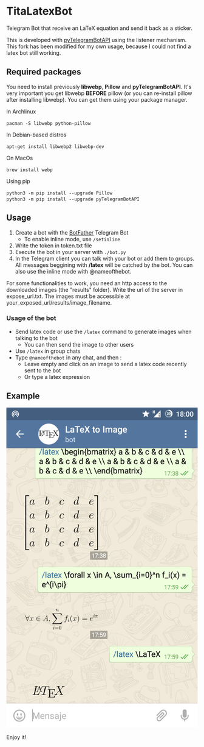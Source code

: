 # TitaLatexBot
Telegram Bot that receive an LaTeX equation and send it back as a sticker.

This is developed with [pyTelegramBotAPI](https://github.com/eternnoir/pyTelegramBotAPI) using the listener mechanism. This fork has been modified for my own usage, because I could not find a latex bot still working.

## Required packages

You need to install previously **libwebp**, **Pillow** and **pyTelegramBotAPI**. It's very important you get libwebp **BEFORE** pillow (or you can re-install pillow after installing libwebp). You can get them using your package manager.

In Archlinux
```
pacman -S libwebp python-pillow
```

In Debian-based distros
```
apt-get install libwebp2 libwebp-dev
```

On MacOs
```
brew install webp
```

Using pip
```
python3 -m pip install --upgrade Pillow
python3 -m pip install --upgrade pyTelegramBotAPI
```

## Usage

1. Create a bot with the [BotFather](https://t.me/botfather) Telegram Bot
	- To enable inline mode, use ```/setinline ```
2. Write the token in token.txt file
3. Execute the bot in your server with ```./bot.py```
4. In the Telegram client you can talk with your bot or add them to groups. All messages beggining with **/latex** will be catched by the bot. You can also use the inline mode with @nameofthebot.

For some functionalities to work, you need an http access to the downloaded images (the "results" folder). Write the url of the server in expose_url.txt. The images must be accessible at your_exposed_url/results/image_filename.

### Usage of the bot

- Send latex code or use the ```/latex``` command to generate images when talking to the bot
	- You can then send the image to other users
- Use ```/latex``` in group chats
- Type ```@nameofthebot``` in any chat, and then :
	- Leave empty and click on an image to send a latex code recently sent to the bot
	- Or type a latex expression


## Example

![Examples from the original dev mobile](example.png)

Enjoy it!
